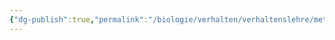 ```yaml
---
{"dg-publish":true,"permalink":"/biologie/verhalten/verhaltenslehre/methoden-der-verhaltenslehre/"}
---
```

